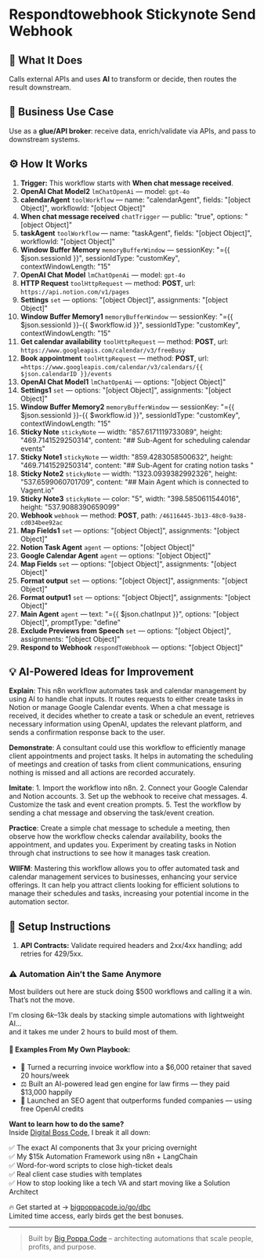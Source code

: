 # Respondtowebhook Stickynote Send Webhook
## 🚀 What It Does
Calls external APIs and uses **AI** to transform or decide, then routes the result downstream.

## 💼 Business Use Case
Use as a **glue/API broker**: receive data, enrich/validate via APIs, and pass to downstream systems.

## ⚙️ How It Works
1. **Trigger:** This workflow starts with **When chat message received**.
2. **OpenAI Chat Model2** `lmChatOpenAi` — model: `gpt-4o`
3. **calendarAgent** `toolWorkflow` — name: "calendarAgent", fields: "[object Object]", workflowId: "[object Object]"
4. **When chat message received** `chatTrigger` — public: "true", options: "[object Object]"
5. **taskAgent** `toolWorkflow` — name: "taskAgent", fields: "[object Object]", workflowId: "[object Object]"
6. **Window Buffer Memory** `memoryBufferWindow` — sessionKey: "={{ $json.sessionId }}", sessionIdType: "customKey", contextWindowLength: "15"
7. **OpenAI Chat Model** `lmChatOpenAi` — model: `gpt-4o`
8. **HTTP Request** `toolHttpRequest` — method: **POST**, url: `https://api.notion.com/v1/pages`
9. **Settings** `set` — options: "[object Object]", assignments: "[object Object]"
10. **Window Buffer Memory1** `memoryBufferWindow` — sessionKey: "={{ $json.sessionId }}-{{ $workflow.id }}", sessionIdType: "customKey", contextWindowLength: "15"
11. **Get calendar availability** `toolHttpRequest` — method: **POST**, url: `https://www.googleapis.com/calendar/v3/freeBusy`
12. **Book appointment** `toolHttpRequest` — method: **POST**, url: `=https://www.googleapis.com/calendar/v3/calendars/{{ $json.calendarID }}/events`
13. **OpenAI Chat Model1** `lmChatOpenAi` — options: "[object Object]"
14. **Settings1** `set` — options: "[object Object]", assignments: "[object Object]"
15. **Window Buffer Memory2** `memoryBufferWindow` — sessionKey: "={{ $json.sessionId }}-{{ $workflow.id }}", sessionIdType: "customKey", contextWindowLength: "15"
16. **Sticky Note** `stickyNote` — width: "857.6171119733089", height: "469.7141529250314", content: "## Sub-Agent for scheduling calendar events"
17. **Sticky Note1** `stickyNote` — width: "859.4283058500632", height: "469.7141529250314", content: "## Sub-Agent for crating notion tasks
"
18. **Sticky Note2** `stickyNote` — width: "1323.0939382992326", height: "537.6599060701709", content: "## Main Agent which is connected to Vagent.io"
19. **Sticky Note3** `stickyNote` — color: "5", width: "398.5850611544016", height: "537.9088390659099"
20. **Webhook** `webhook` — method: **POST**, path: `/46116445-3b13-48c0-9a38-cd034bee92ac`
21. **Map Fields1** `set` — options: "[object Object]", assignments: "[object Object]"
22. **Notion Task Agent** `agent` — options: "[object Object]"
23. **Google Calendar Agent** `agent` — options: "[object Object]"
24. **Map Fields** `set` — options: "[object Object]", assignments: "[object Object]"
25. **Format output** `set` — options: "[object Object]", assignments: "[object Object]"
26. **Format output1** `set` — options: "[object Object]", assignments: "[object Object]"
27. **Main Agent** `agent` — text: "={{ $json.chatInput }}", options: "[object Object]", promptType: "define"
28. **Exclude Previews from Speech** `set` — options: "[object Object]", assignments: "[object Object]"
29. **Respond to Webhook** `respondToWebhook` — options: "[object Object]"

## 💡 AI-Powered Ideas for Improvement
**Explain**: This n8n workflow automates task and calendar management by using AI to handle chat inputs. It routes requests to either create tasks in Notion or manage Google Calendar events. When a chat message is received, it decides whether to create a task or schedule an event, retrieves necessary information using OpenAI, updates the relevant platform, and sends a confirmation response back to the user.

**Demonstrate**: A consultant could use this workflow to efficiently manage client appointments and project tasks. It helps in automating the scheduling of meetings and creation of tasks from client communications, ensuring nothing is missed and all actions are recorded accurately.

**Imitate**: 1. Import the workflow into n8n. 2. Connect your Google Calendar and Notion accounts. 3. Set up the webhook to receive chat messages. 4. Customize the task and event creation prompts. 5. Test the workflow by sending a chat message and observing the task/event creation.

**Practice**: Create a simple chat message to schedule a meeting, then observe how the workflow checks calendar availability, books the appointment, and updates you. Experiment by creating tasks in Notion through chat instructions to see how it manages task creation.

**WIIFM**: Mastering this workflow allows you to offer automated task and calendar management services to businesses, enhancing your service offerings. It can help you attract clients looking for efficient solutions to manage their schedules and tasks, increasing your potential income in the automation sector.

## 🔧 Setup Instructions
1. **API Contracts:** Validate required headers and 2xx/4xx handling; add retries for 429/5xx.

### ⚠️ Automation Ain’t the Same Anymore

Most builders out here are stuck doing $500 workflows and calling it a win.  
That’s not the move.  

I'm closing $6k–$13k deals by stacking simple automations with lightweight AI...  
and it takes me under 2 hours to build most of them.

#### 🧠 Examples From My Own Playbook:
- 🔁 Turned a recurring invoice workflow into a $6,000 retainer that saved 20 hours/week  
- ⚖️ Built an AI-powered lead gen engine for law firms — they paid $13,000 happily  
- 🚀 Launched an SEO agent that outperforms funded companies — using free OpenAI credits  

**Want to learn how to do the same?**  
Inside [Digital Boss Code](https://bigpoppacode.io/go/dbc), I break it all down:

✅ The exact AI components that 3x your pricing overnight  
✅ My $15k Automation Framework using n8n + LangChain  
✅ Word-for-word scripts to close high-ticket deals  
✅ Real client case studies with templates  
✅ How to stop looking like a tech VA and start moving like a Solution Architect  

🔥 Get started at → [bigpoppacode.io/go/dbc](https://bigpoppacode.io/go/dbc)  
Limited time access, early birds get the best bonuses.

---
> Built by [Big Poppa Code](https://bigpoppacode.io) – architecting automations that scale people, profits, and purpose.
